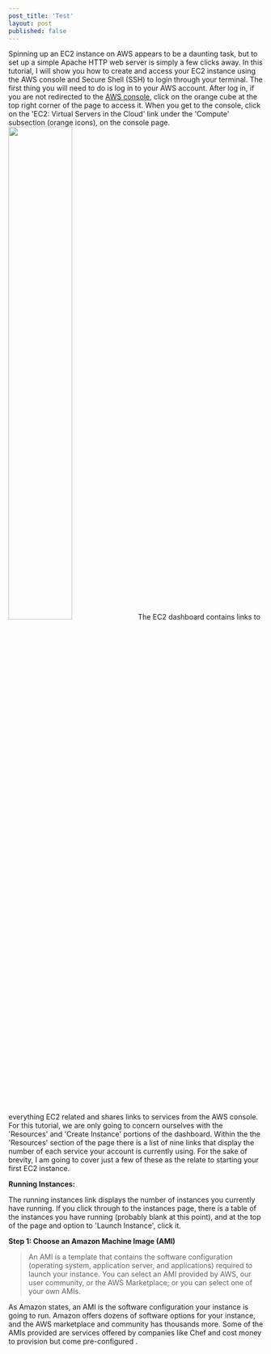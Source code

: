 ```yaml
---
post_title: 'Test'
layout: post
published: false
---
```

Spinning up an EC2 instance on AWS appears to be a daunting task, but to set up a simple Apache HTTP web server is simply a few clicks away. In this tutorial, I will show you how to create and access your EC2 instance using the AWS console and Secure Shell (SSH) to login through your terminal. The first thing you will need to do is log in to your AWS account. After log in, if you are not redirected to the <a href="https://s3-us-west-1.amazonaws.com/nzenitramwp/Screen+Shot+2016-11-27+at+4.35.44+PM.png">AWS console</a>, click on the orange cube at the top right corner of the page to access it. When you get to the console, click on the 'EC2: Virtual Servers in the Cloud' link under the 'Compute' subsection (orange icons), on the console page.<img class="size-medium alignright" src="https://s3-us-west-1.amazonaws.com/nzenitramwp/Screen+Shot+2016-12-04+at+12.53.05+PM.png" alt="" width="50%" height="50%" />
The EC2 dashboard contains links to everything EC2 related and shares links to services from the AWS console. For this tutorial, we are only going to concern ourselves with the 'Resources' and 'Create Instance' portions of the dashboard. Within the the 'Resources' section of the page there is a list of nine links that display the number of each service your account is currently using. For the sake of brevity, I am going to cover just a few of these as the relate to starting your first EC2 instance.

<strong>Running Instances: </strong>

The running instances link displays the number of instances you currently have running. If you click through to the instances page, there is a table of the instances you have running (probably blank at this point), and at the top of the page and option to 'Launch Instance', click it.

<strong>Step 1: Choose an Amazon Machine Image (AMI)</strong>
<blockquote>An AMI is a template that contains the software configuration (operating system, application server, and applications) required to launch your instance. You can select an AMI provided by AWS, our user community, or the AWS Marketplace; or you can select one of your own AMIs.</blockquote>
As Amazon states, an AMI is the software configuration your instance is going to run. Amazon offers dozens of software options for your instance, and the AWS marketplace and community has thousands more. Some of the AMIs provided are services offered by companies like Chef and cost money to provision but come pre-configured .
